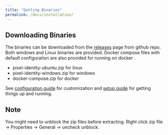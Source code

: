 ```yaml
---
title: "Getting Binaries"
permalink: /docs/installation/
---
```


## Downloading Binaries
The binaries can be downloaded from the [releases](https://github.com/Nfactor26/pixel-identity/releases) page from github repo.
Both windows and Linux binaries are provided. Docker compose files with default configuration are also provided for running on docker .
- pixel-identity-ubuntu.zip for linux
- pixel-identity-windows.zip for windows
- docker-compose.zip for docker

See [configuration guide](/docs/configuration) for customization and [setup guide](/docs/setup) for getting things up and running.


## Note

You might need to unblock the zip files before extracting. Right click zip file -> Properties -> General -> uncheck unblock.